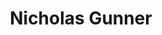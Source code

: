 ---
piece: person
published: true
title: Nicholas Gunner
description: "New Media Manager at the State University of New York at Fredonia. Creator of Orbitist.com"
src: http://orbitist.s3.amazonaws.com/projects/ugrr/people/ngunner.jpg
---